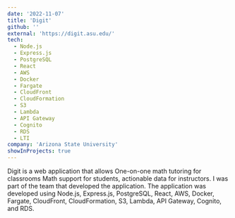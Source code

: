 ```yaml
---
date: '2022-11-07'
title: 'Digit'
github: ''
external: 'https://digit.asu.edu/'
tech:
  - Node.js
  - Express.js
  - PostgreSQL
  - React
  - AWS
  - Docker
  - Fargate
  - CloudFront
  - CloudFormation
  - S3
  - Lambda
  - API Gateway
  - Cognito
  - RDS
  - LTI
company: 'Arizona State University'
showInProjects: true
---
```


Digit is a web application that allows One-on-one math tutoring for classrooms
Math support for students, actionable data for instructors.
I was part of the team that developed the application. The application was developed using Node.js, Express.js, PostgreSQL, React, AWS, Docker, Fargate, CloudFront, CloudFormation, S3, Lambda, API Gateway, Cognito, and RDS.
